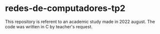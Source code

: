 # redes-de-computadores-tp2
This repository is referent to an academic study made in 2022 august. The code was written in C by teacher's request.
